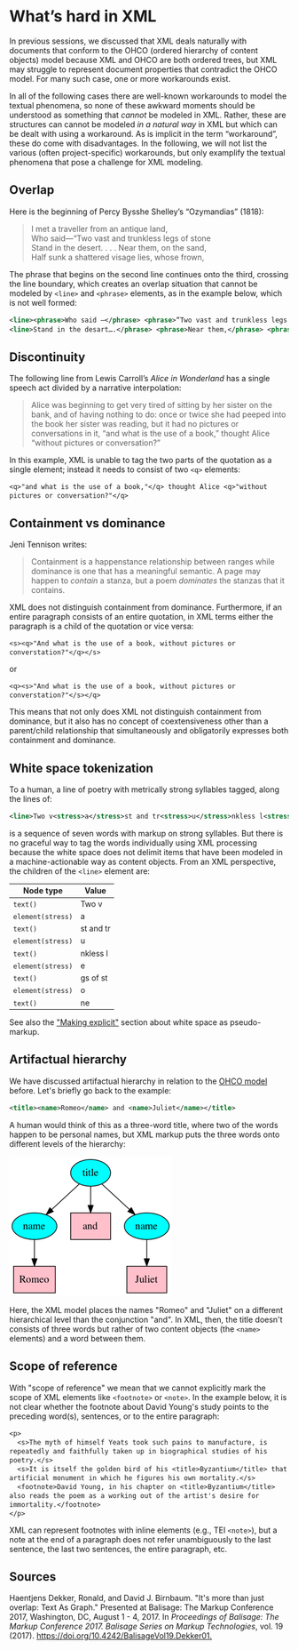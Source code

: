 # What’s hard in XML

In previous sessions, we discussed that XML deals naturally with documents that conform to the OHCO (ordered hierarchy of content objects) model because XML and OHCO are both ordered trees, but XML may struggle to represent document properties that contradict the OHCO model. For many such case, one or more workarounds exist.  

In all of the following cases there are well-known workarounds to model the textual phenomena, so none of these awkward moments should be understood as something that *cannot* be modeled in XML. Rather, these are structures can cannot be modeled *in a natural way* in XML but which can be dealt with using a workaround. As is implicit in the term “workaround”, these do come with disadvantages. In the following, we will not list the various (often project-specific) workarounds, but only examplify the textual phenomena that pose a challenge for XML modeling.

## Overlap

Here is the beginning of Percy Bysshe Shelley’s “Ozymandias” (1818):

> I met a traveller from an antique land,  
Who said—“Two vast and trunkless legs of stone  
Stand in the desert. . . . Near them, on the sand,  
Half sunk a shattered visage lies, whose frown, 

The phrase that begins on the second line continues onto the third, crossing the line boundary, which creates an overlap situation that cannot be modeled by `<line>` and `<phrase>` elements, as in the example below, which is not well formed:

```xml
<line><phrase>Who said —</phrase> <phrase>“Two vast and trunkless legs of stone</line>
<line>Stand in the desart….</phrase> <phrase>Near them,</phrase> <phrase>on the sand</phrase></line>

```

## Discontinuity

The following line from Lewis Carroll’s *Alice in Wonderland* has a single speech act divided by a narrative interpolation:

> Alice was beginning to get very tired of sitting by her sister on the bank, and of having nothing to do: once or twice she had peeped into the book her sister was reading, but it had no pictures or conversations in it, “and what is the use of a book,” thought Alice “without pictures or conversation?”
 
In this example, XML is unable to tag the two parts of the quotation as a single element; instead it needs to consist of two `<q>` elements:

```
<q>"and what is the use of a book,"</q> thought Alice <q>"without pictures or conversation?"</q>
```

## Containment vs dominance

Jeni Tennison writes:

> Containment is a happenstance relationship between ranges while dominance is one that has a meaningful semantic. A page may happen to *contain* a stanza, but a poem *dominates* the stanzas that it contains.

XML does not distinguish containment from dominance. Furthermore, if an entire paragraph consists of an entire quotation, in XML terms either the paragraph is a child of the quotation or vice versa: 

```
<s><q>"And what is the use of a book, without pictures or converstation?"</q></s>
```
or

```
<q><s>"And what is the use of a book, without pictures or converstation?"</s></q>
```

This means that not only does XML not distinguish containment from dominance, but it also has no concept of coextensiveness other than a parent/child relationship that simultaneously and obligatorily expresses both containment and dominance.

## White space tokenization

To a human, a line of poetry with metrically strong syllables tagged, along the lines of:

```xml
<line>Two v<stress>a</stress>st and tr<stress>u</stress>nkless l<stress>e</stress>gs of st<stress>o</stress>ne</line>
```

is a sequence of seven words with markup on strong syllables. But there is no graceful way to tag the words individually using XML processing because the white space does not delimit items that have been modeled in a machine-actionable way as content objects. From an XML perspective, the children of the `<line>` element are:

Node type | Value
---- | ----
`text()` | Two v
`element(stress)` | a
`text()` | st and tr
`element(stress)` | u
`text()` | nkless l
`element(stress)` | e
`text()` | gs of st
`element(stress)` | o
`text()` | ne

See also the ["Making explicit"](https://github.com/Pittsburgh-NEH-Institute/Institute-Materials-2017/blob/master/schedule/week_2/explicit.md) section about white space as pseudo-markup.

## Artifactual hierarchy

We have discussed artifactual hierarchy in relation to the [OHCO model](https://github.com/Pittsburgh-NEH-Institute/Institute-Materials-2017/blob/master/schedule/week_2/ohco.md) before. Let's briefly go back to the example:

```xml
<title><name>Romeo</name> and <name>Juliet</name></title>
```

A human would think of this as a three-word title, where two of the words happen to be personal names, but XML markup puts the three words onto different levels of the hierarchy:

<img src="images/romeo_xml.png" alt="[Artifactual hierarchy illustration]"/>

Here, the XML model places the names "Romeo" and "Juliet" on a different hierarchical level than the conjunction "and". In XML, then, the title doesn't consists of three words but rather of two content objects (the `<name>` elements) and a word between them. 

## Scope of reference

With "scope of reference" we mean that we cannot explicitly mark the scope of XML elements like `<footnote>` or `<note>`. In the example below, it is not clear whether the footnote about David Young's study points to the preceding word(s), sentences, or to the entire paragraph:

```
<p>
  <s>The myth of himself Yeats took such pains to manufacture, is repeatedly and faithfully taken up in biographical studies of his poetry.</s>
  <s>It is itself the golden bird of his <title>Byzantium</title> that artificial monument in which he figures his own mortality.</s>
  <footnote>David Young, in his chapter on <title>Byzantium</title> also reads the poem as a working out of the artist's desire for immortality.</footnote>
</p>

```

XML can represent footnotes with inline elements (e.g., TEI `<note>`), but a note at the end of a paragraph does not refer unambiguously to the last sentence, the last two sentences, the entire paragraph, etc.

## Sources

Haentjens Dekker, Ronald, and David J. Birnbaum. "It's more than just overlap: Text As Graph." Presented at Balisage: The Markup Conference 2017, Washington, DC, August 1 - 4, 2017. In _Proceedings of Balisage: The Markup Conference 2017. Balisage Series on Markup Technologies_, vol. 19 (2017). <https://doi.org/10.4242/BalisageVol19.Dekker01.>


